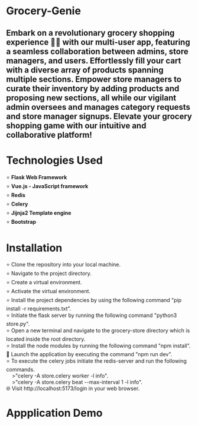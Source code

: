 # Grocery-Genie

## Embark on a revolutionary grocery shopping experience 🛒✨ with our multi-user app, featuring a seamless collaboration between admins, store managers, and users. Effortlessly fill your cart with a diverse array of products spanning multiple sections. Empower store managers to curate their inventory by adding products and proposing new sections, all while our vigilant admin oversees and manages category requests and store manager signups. Elevate your grocery shopping game with our intuitive and collaborative platform!

# Technologies Used
  ⭐️ <strong>Flask Web Framework</strong><br>
  ⭐️ <strong>Vue.js - JavaScript framework</strong><br>
  ⭐️ <strong>Redis</strong><br>
  ⭐️ <strong>Celery</strong><br>
  ⭐️ <strong>Jijnja2 Template engine</strong><br>
  ⭐️ <strong>Bootstrap</strong><br>

# Installation
  ⭐️ Clone the repository into your local machine.<br>
  ⭐️ Navigate to the project directory.<br>
  ⭐️ Create a virtual environment.<br>
  ⭐️ Activate the virtual environment.<br>
  ⭐️ Install the project dependencies by using the following command "pip install -r requirements.txt".<br>
  ⭐️ Initiate the flask server by running the following command "python3 store.py".<br>
  ⭐️ Open a new terminal and navigate to the grocery-store directory which is located inside the root directory.<br>
  ⭐️ Install the node modules by running the following command "npm install".<br>
  🚀 Launch the application by executing the command "npm run dev".<br>
  ⭐️ To execute the celery jobs initiate the redis-server and run the following commands.<br>
  &nbsp;&nbsp;&nbsp;&nbsp;>"celery -A store.celery worker -l info".<br>
  &nbsp;&nbsp;&nbsp;&nbsp;>"celery -A store.celery beat --max-interval 1 -l info".<br>
  🌐 Visit http://localhost:5173/login in your web browser.<br>

# Appplication Demo
